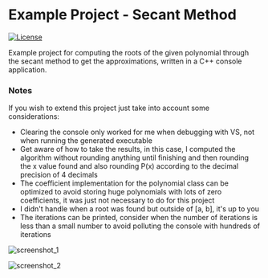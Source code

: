 # Example Project - Secant Method
[![License](https://img.shields.io/github/license/TobiasBriones/example.math.numerical.polynomial.cpp.secant_method)](https://github.com/TobiasBriones/example.math.numerical.polynomial.cpp.secant_method/blob/master/LICENSE)

Example project for computing the roots of the given polynomial through the secant method to get the approximations, written in a C++ console application.

### Notes
If you wish to extend this project just take into account some considerations:
* Clearing the console only worked for me when debugging with VS, not when running the generated executable
* Get aware of how to take the results, in this case, I computed the algorithm without rounding anything until finishing and then rounding the x value found and also rounding P(x) according to the decimal precision of 4 decimals
* The coefficient implementation for the polynomial class can be optimized to avoid storing huge polynomials with lots of zero coefficients, it was just not necessary to do for this project
* I didn't handle when a root was found but outside of [a, b], it's up to you
* The iterations can be printed, consider when the number of iterations is less than a small number to avoid polluting the console with hundreds of iterations

![screenshot_1](https://github.com/TobiasBriones/example.math.numerical.polynomial.cpp.secant_method/blob/master/_Repo/Assets/Screenshot_1.png)

![screenshot_2](https://github.com/TobiasBriones/example.math.numerical.polynomial.cpp.secant_method/blob/master/_Repo/Assets/Screenshot_2.png)
